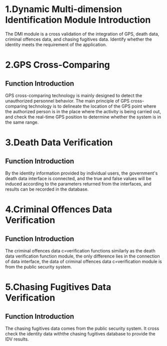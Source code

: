 # 1.Dynamic Multi-dimension Identification Module Introduction

  The DMI module is a cross validation of the integration of GPS, death data, criminal offences data, and chasing fugitives data. Identify whether the identity meets the requirement of the application.

# 2.GPS Cross-Comparing

## Function Introduction
	
  GPS cross-comparing technology is mainly designed to detect the unauthorized personnel behavior. The main principle of GPS cross- comparing technology is to delineate the location of the GPS point where the authorized person is in the place where the activity is being carried out, and check the real-time GPS position to determine whether the system is in the same range.

# 3.Death Data Verification

## Function Introduction
	
  By the identity information provided by individual users, the government's death data interface is connected, and the true and false values will be induced according to the parameters returned from the interfaces, and results can be recorded in the database.

# 4.Criminal Offences Data Verification

## Function Introduction

  The criminal offences data c=verification functions similarly as the death data verification function module, the only difference lies in the connection of data interface, the data of criminal offences data c=verification module is from the public security system. 

# 5.Chasing Fugitives Data Verification

## Function Introduction
	
  The chasing fugitives data comes from the public security system. It cross check the identity data withthe chasing fugitives database to provide the IDV results. 
